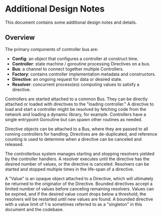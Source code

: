 # Additional Design Notes

This document contains some additional design notes and details.


## Overview

The primary components of controller bus are:

 - **Config**: an object that configures a controller at construct time.
 - **Controller**: state machine / goroutine processing Directives on a bus.
 - **Bus**: a channel to connect together multiple Controllers.
 - **Factory**: contains controller implementation metadata and constructors.
 - **Directive**: an ongoing request for data or desired state.
 - **Resolver**: concurrent process(es) computing values to satisfy a directive.

Controllers are started attached to a common Bus. They can be directly attached
or loaded with directives to the "loading controller." A directive to load and
start a controller might be resolved by fetching code from the network and
loading a dynamic library, for example. Controllers have a single entrypoint
Goroutine but can spawn other routines as needed.

Directive objects can be attached to a Bus, where they are passed to all running
controllers for handling. Directives are de-duplicated, and reference counting
is used to determine when a directive can be canceled and released.

The controllerbus system manages starting and stopping resolvers yielded by the
controller handlers. A resolver executes until the directive has the desired
number of values, or the directive is canceled. Resolvers can be started and
stopped multiple times in the life-span of a directive.

A "Value" is an opaque object attached to a Directive, which will ultimately be
returned to the originator of the Directive. Bounded directives accept a limited
number of values before canceling remaining resolvers. Values can be expired,
and if the desired value count drops below a threshold, the resolvers will be
restarted until new values are found. A bounded directive with a value limit of
1 is sometimes referred to as a "singleton" in this document and the codebase.

